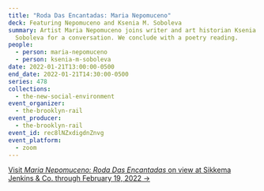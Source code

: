 ```yaml
---
title: "Roda Das Encantadas: Maria Nepomuceno"
deck: Featuring Nepomuceno and Ksenia M. Soboleva
summary: Artist Maria Nepomuceno joins writer and art historian Ksenia M.
  Soboleva for a conversation. We conclude with a poetry reading.
people:
  - person: maria-nepomuceno
  - person: ksenia-m-soboleva
date: 2022-01-21T13:00:00-0500
end_date: 2022-01-21T14:30:00-0500
series: 478
collections:
  - the-new-social-environment
event_organizer:
  - the-brooklyn-rail
event_producer:
  - the-brooklyn-rail
event_id: rec8lNZxdigdnZnvg
event_platform:
  - zoom
---
```

[Visit *Maria Nepomuceno: Roda Das Encantadas* on view at Sikkema Jenkins & Co. through February 19, 2022 →](https://www.sikkemajenkinsco.com/ex20220111marianepomuceno)